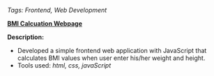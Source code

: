 *Tags: Frontend, Web Development*

[**BMI Calcuation Webpage**](https://cmn0705.github.io/BMI_Calcuation_Webpage/BMI.htm)

**Description:**
- Developed a simple frontend web application with JavaScript that calculates BMI values when user enter his/her weight and height.
- Tools used: *html, css, javaScript*
